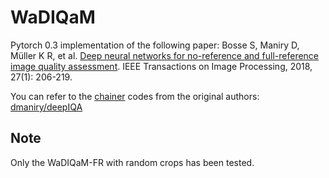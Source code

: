 # WaDIQaM
Pytorch 0.3 implementation of the following paper:
Bosse S, Maniry D, Müller K R, et al. [Deep neural networks for no-reference and full-reference image quality assessment](https://ieeexplore.ieee.org/document/8063957). IEEE Transactions on Image Processing, 2018, 27(1): 206-219.

You can refer to the [chainer](https://chainer.org/) codes from the original authors: [dmaniry/deepIQA](https://github.com/dmaniry/deepIQA)
## Note
Only the WaDIQaM-FR with random crops has been tested.
